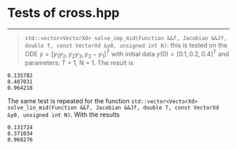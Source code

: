 

# Tests of cross.hpp

***
> `std::vector<VectorXd> solve_imp_mid(Function &&f, Jacobian &&Jf, double T, const VectorXd &y0, unsigned int N)`: this is tested on the ODE $\dot{y} = [y_1y_2, y_2y_3, y_3 - y_1]^T$ with initial data $y(0) = [0.1,0.2, 0.4]^T$ and parameters: T = 1, N = 1. The result is
```
0.135782
0.407031
0.964218
```
The same test is repeated for the function 
`std::vector<VectorXd> solve_lin_mid(Function &&f, Jacobian &&Jf, double T, const VectorXd &y0, unsigned int N)`. With the results
```
0.131724
0.371034
0.968276
```